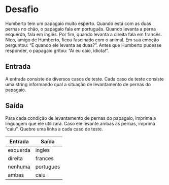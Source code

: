 # Desafio
Humberto tem um papagaio muito esperto. Quando está com as duas pernas no chão, o papagaio fala em português. Quando levanta a perna esquerda, fala em inglês. Por fim, quando levanta a direita fala em francês. Nico, amigo de Humberto, ficou fascinado com o animal. Em sua emoção perguntou: “E quando ele levanta as duas?”. Antes que Humberto pudesse responder, o papagaio gritou: “Aí eu caio, idiota!”.

## Entrada
A entrada consiste de diversos casos de teste. Cada caso de teste consiste uma string informando qual a situação de levantamento de pernas do papagaio.

## Saída
Para cada condição de levantamento de pernas do papagaio, imprima a linguagem que ele utilizará. Caso ele levante ambas as pernas, imprima “caiu”. Quebre uma linha a cada caso de teste.
 
| Entrada | Saída   |
|---------|---------|
| esquerda|ingles   |
| direita |frances  |
| nenhuma |portugues|
| ambas   |caiu     |